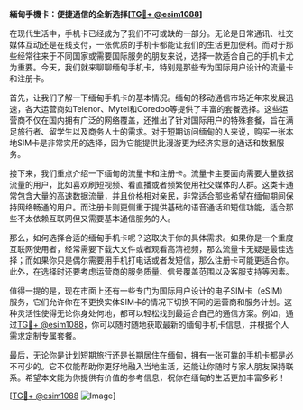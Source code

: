 **緬甸手機卡：便捷通信的全新选择[[TG💪+ @esim1088](https://t.me/s/esim1088)]**

在现代生活中，手机卡已经成为了我们不可或缺的一部分。无论是日常通讯、社交媒体互动还是在线支付，一张优质的手机卡都能让我们的生活更加便利。而对于那些经常往来于不同国家或需要国际服务的朋友来说，选择一款适合自己的手机卡尤为重要。今天，我们就来聊聊缅甸手机卡，特别是那些专为国际用户设计的流量卡和注册卡。

首先，让我们了解一下缅甸手机卡的基本情况。缅甸的移动通信市场近年来发展迅速，各大运营商如Telenor、Mytel和Ooredoo等提供了丰富的套餐选择。这些运营商不仅在国内拥有广泛的网络覆盖，还推出了针对国际用户的特殊套餐，旨在满足旅行者、留学生以及商务人士的需求。对于短期访问缅甸的人来说，购买一张本地SIM卡是非常实用的选择，因为它能提供比漫游更为经济实惠的通话和数据服务。

接下来，我们重点介绍一下缅甸的流量卡和注册卡。流量卡主要面向需要大量数据流量的用户，比如喜欢刷短视频、看直播或者频繁使用社交媒体的人群。这类卡通常包含大量的高速数据流量，并且价格相对亲民，非常适合那些希望在缅甸期间保持网络畅通的用户。而注册卡则更侧重于提供基础的语音通话和短信功能，适合那些不太依赖互联网但又需要基本通信服务的人。

那么，如何选择合适的缅甸手机卡呢？这取决于你的具体需求。如果你是一个重度互联网使用者，经常需要下载大文件或者观看高清视频，那么流量卡无疑是最佳选择；而如果你只是偶尔需要用手机打电话或者发短信，那么注册卡可能更适合你。此外，在选择时还要考虑运营商的服务质量、信号覆盖范围以及客服支持等因素。

值得一提的是，现在市面上还有一些专门为国际用户设计的电子SIM卡（eSIM）服务，它们允许你在不更换实体SIM卡的情况下切换不同的运营商和服务计划。这种灵活性使得无论你身处何地，都可以轻松找到最适合自己的通信方案。例如，通过[TG💪+ @esim1088](https://t.me/s/esim1088)，你可以随时随地获取最新的缅甸手机卡信息，并根据个人需求定制专属套餐。

最后，无论你是计划短期旅行还是长期居住在缅甸，拥有一张可靠的手机卡都是必不可少的。它不仅能帮助你更好地融入当地生活，还能让你随时与家人朋友保持联系。希望本文能为你提供有价值的参考信息，祝你在缅甸的生活更加丰富多彩！

[[TG💪+ @esim1088](https://t.me/s/esim1088) ![Image](https://i.postimg.cc/4NQfJmqS/Snipaste-2025-05-13-00-14-12.png)]